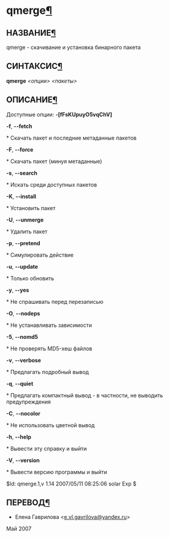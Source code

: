 # qmerge[¶](#qmerge)

## НАЗВАНИЕ[¶](#НАЗВАНИЕ)
qmerge - скачивание и установка бинарного пакета 

## СИНТАКСИС[¶](#СИНТАКСИС)

**qmerge** _<опции\> <пакеты\>_

## ОПИСАНИЕ[¶](#ОПИСАНИЕ)

Доступные опции: **-\[fFsKUpuyO5vqChV\]**

**-f**, **--fetch**

\* Скачать пакет и последние метаданные пакетов

**-F**, **--force**

\* Скачать пакет (минуя метаданные)

**-s**, **--search**

\* Искать среди доступных пакетов

**-K**, **--install**

\* Установить пакет

**-U**, **--unmerge**

\* Удалить пакет

**-p**, **--pretend**

\* Симулировать действие

**-u**, **--update**

\* Только обновить

**-y**, **--yes**

\* Не спрашивать перед перезаписью

**-O**, **--nodeps**

\* Не устанавливать зависимости

**-5**, **--nomd5**

\* Не проверять MD5-хеш файлов

**-v**, **--verbose**

\* Предлагать подробный вывод

**-q**, **--quiet**

\* Предлагать компактный вывод - в частности, не выводить предупреждения

**-C**, **--nocolor**

\* Не использовать цветной вывод

**-h**, **--help**

\* Вывести эту справку и выйти

**-V**, **--version**

\* Вывести версию программы и выйти

$Id: qmerge.1,v 1.14 2007/05/11 08:25:06 solar Exp $

## ПЕРЕВОД[¶](#ПЕРЕВОД)

* Елена Гаврилова <[e.vl.gavrilova@yandex.ru](mailto:e.vl.gavrilova@yandex.ru)\>

  
Май 2007